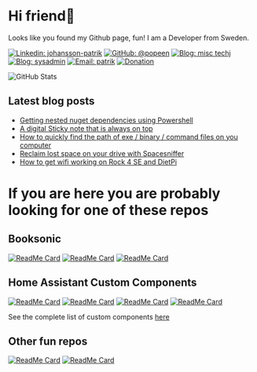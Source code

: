 

# Hi friend👋


Looks like you found my Github page, fun! I am a Developer from Sweden.

[![Linkedin: johansson-patrik](https://img.shields.io/badge/-Patrik%20Johansson-blue?style=flat-square&logo=Linkedin&logoColor=white&link=https://www.linkedin.com/in/johansson-patrik/)](https://www.linkedin.com/in/johansson-patrik/)
[![GitHub: @popeen](https://img.shields.io/github/followers/popeen?label=follow&style=social)](https://github.com/popeen)
[![Blog: misc techj](https://img.shields.io/badge/Blog-Misc_Tech-00d084)](https://popeen.com)
[![Blog: sysadmin](https://img.shields.io/badge/Blog-Dev/Sysadmin-012456)](https://scriptingnerd.com)
[![Email: patrik](https://img.shields.io/badge/Email-Patrik-red)](mailto:github@popeen.com)
[![Donation](https://img.shields.io/badge/Donation-Buy%20me%20a%20coffee-orange)](https://www.buymeacoffee.com/popeen)

![GitHub Stats](https://github-readme-stats.vercel.app/api?username=popeen&show_icons=true)
<!-- ![GitHub Stats](https://github-readme-streak-stats.herokuapp.com/?user=popeen)-->

## Latest blog posts
<!-- BLOG-POST-LIST:START -->
- [Getting nested nuget dependencies using Powershell](https://scriptingnerd.com/2025/05/23/getting-nested-nuget-dependencies-using-powershell/)
- [A digital Sticky note that is always on top](https://scriptingnerd.com/2025/05/16/a-digital-sticky-note-that-is-always-on-top/)
- [How to quickly find the path of exe / binary / command files on you computer](https://scriptingnerd.com/2025/05/09/how-to-quickly-find-the-path-of-binary-command-files-on-you-computer/)
- [Reclaim lost space on your drive with Spacesniffer](https://popeen.com/2025/01/17/reclaim-lost-space-on-your-drive-with-spacesniffer/)
- [How to get wifi working on Rock 4 SE and DietPi](https://popeen.com/2025/01/10/how-to-get-wifi-working-on-rock-4-se-and-dietpi/)
<!-- BLOG-POST-LIST:END -->

# If you are here you are probably looking for one of these repos
## Booksonic

[![ReadMe Card](https://github-readme-stats.vercel.app/api/pin/?username=popeen&description_lines_count=3&repo=Booksonic-App)](https://github.com/popeen/Booksonic-App)
[![ReadMe Card](https://github-readme-stats.vercel.app/api/pin/?username=popeen&description_lines_count=3&repo=Booksonic-Air)](https://github.com/popeen/Booksonic-Air)
[![ReadMe Card](https://github-readme-stats.vercel.app/api/pin/?username=popeen&description_lines_count=3&repo=Booksonic-ControlPanelForWindows)](https://github.com/popeen/Booksonic-ControlPanelForWindows)


## Home Assistant Custom Components
[![ReadMe Card](https://github-readme-stats.vercel.app/api/pin/?username=popeen&description_lines_count=3&repo=Home-Assistant-Custom-Component-TCL-Remote)](https://github.com/popeen/Home-Assistant-Custom-Component-TCL-Remote)
[![ReadMe Card](https://github-readme-stats.vercel.app/api/pin/?username=popeen&description_lines_count=3&repo=Home-Assistant-Custom-Component-Temperatur-Nu)](https://github.com/popeen/Home-Assistant-Custom-Component-Temperatur-Nu)
[![ReadMe Card](https://github-readme-stats.vercel.app/api/pin/?username=popeen&description_lines_count=3&repo=Home-Assistant-Custom-Component-MotalaVattenAvfall)](https://github.com/popeen/Home-Assistant-Custom-Component-MotalaVattenAvfall)
[![ReadMe Card](https://github-readme-stats.vercel.app/api/pin/?username=popeen&description_lines_count=3&repo=Home-Assistant-Custom-Component-Hemglass)](https://github.com/popeen/Home-Assistant-Custom-Component-Hemglass)

See the complete list of custom components [here](https://github.com/search?q=owner%3Apopeen+custom+component&type=repositories)

## Other fun repos
[![ReadMe Card](https://github-readme-stats.vercel.app/api/pin/?username=popeen&description_lines_count=3&repo=Classic-Volume-Mixer)](https://github.com/popeen/Classic-Volume-Mixer)
[![ReadMe Card](https://github-readme-stats.vercel.app/api/pin/?username=popeen&description_lines_count=3&repo=Stickly)](https://github.com/popeen/Stickly)


